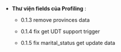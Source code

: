 - **Thư viện fields của Profiling** :

  - 0.1.3 remove provinces data
  
  - 0.1.4 fix get UDT support trigger
  
  - 0.1.5 fix marital_status get update data
